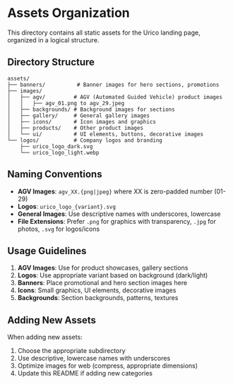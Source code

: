 # Assets Organization

This directory contains all static assets for the Urico landing page, organized in a logical structure.

## Directory Structure

```
assets/
├── banners/          # Banner images for hero sections, promotions
├── images/
│   ├── agv/         # AGV (Automated Guided Vehicle) product images
│   │   ├── agv_01.png to agv_29.jpeg
│   ├── backgrounds/ # Background images for sections
│   ├── gallery/     # General gallery images
│   ├── icons/       # Icon images and graphics
│   ├── products/    # Other product images
│   └── ui/          # UI elements, buttons, decorative images
└── logos/           # Company logos and branding
    ├── urico_logo_dark.svg
    └── urico_logo_light.webp
```

## Naming Conventions

- **AGV Images**: `agv_XX.{png|jpeg}` where XX is zero-padded number (01-29)
- **Logos**: `urico_logo_{variant}.svg`
- **General Images**: Use descriptive names with underscores, lowercase
- **File Extensions**: Prefer `.png` for graphics with transparency, `.jpg` for photos, `.svg` for logos/icons

## Usage Guidelines

1. **AGV Images**: Use for product showcases, gallery sections
2. **Logos**: Use appropriate variant based on background (dark/light)
3. **Banners**: Place promotional and hero section images here
4. **Icons**: Small graphics, UI elements, decorative images
5. **Backgrounds**: Section backgrounds, patterns, textures

## Adding New Assets

When adding new assets:

1. Choose the appropriate subdirectory
2. Use descriptive, lowercase names with underscores
3. Optimize images for web (compress, appropriate dimensions)
4. Update this README if adding new categories
